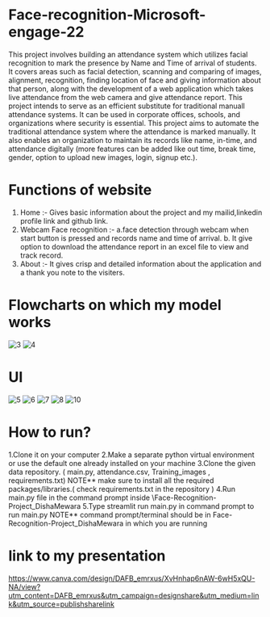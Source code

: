 # Face-recognition-Microsoft-engage-22
This project involves building an attendance system which utilizes facial recognition to mark the presence by Name and Time of arrival of students.  It covers areas such as facial detection, scanning and comparing of images, alignment, recognition, finding location of face and giving information about that person, along with the development of a web application which takes live attendance from the web camera and give attendance report.  This project intends to serve as an efficient substitute for traditional manuall attendance systems. It can be used in corporate offices, schools, and organizations where security is essential. This project aims to automate the traditional attendance system where the attendance is marked manually. It also enables an organization to maintain its records like name, in-time, and attendance digitally (more features can be added like out time, break time, gender, option to upload new images, login, signup etc.).

# Functions of website
1. Home :- Gives basic information about the project and my mailid,linkedin profile link and github link.
2. Webcam Face recognition :- a.face detection through webcam when start button is pressed and records name and time of arrival.     b. It give option to download the attendance report in an excel file to view and track record.
3. About :- It gives crisp and detailed information about the application and a thank you note to the visiters.

# Flowcharts on which my model works
![3](https://user-images.githubusercontent.com/103510169/170884057-3defa09c-c31c-44a8-9132-4d6666ad248f.png)
![4](https://user-images.githubusercontent.com/103510169/170884113-310aef65-a59a-47ff-8a16-6a283f658b3b.png)


# UI
![5](https://user-images.githubusercontent.com/103510169/170884132-08e13d5b-8691-43fc-a39e-a8148f08b3d4.png)
![6](https://user-images.githubusercontent.com/103510169/170884140-649261f3-3593-430f-921f-0da5e084ef89.png)
![7](https://user-images.githubusercontent.com/103510169/170884150-334c9226-c446-4633-bdb5-87857473d59c.png)
![8](https://user-images.githubusercontent.com/103510169/170884158-468651a0-c0f1-4657-b1d3-e29095c4c031.png)
![10](https://user-images.githubusercontent.com/103510169/170884167-b12450a0-10b9-4e5d-9a03-16db603791c9.png)

# How to run?
1.Clone it on your computer
2.Make a separate python virtual environment or use the default one already installed on your machine
3.Clone the given data repository. ( main.py, attendance.csv, Training_images , requirements.txt)
NOTE**  make sure to install all the required packages/libraries.( check  requirements.txt in the   repository )
4.Run main.py file in the command prompt inside \Face-Recognition-Project_DishaMewara 
5.Type streamlit run main.py in command prompt to run main.py
NOTE** command prompt/terminal should be in Face-Recognition-Project_DishaMewara in which you are running

# link to my presentation
https://www.canva.com/design/DAFB_emrxus/XvHnhap6nAW-6wH5xQU-NA/view?utm_content=DAFB_emrxus&utm_campaign=designshare&utm_medium=link&utm_source=publishsharelink
